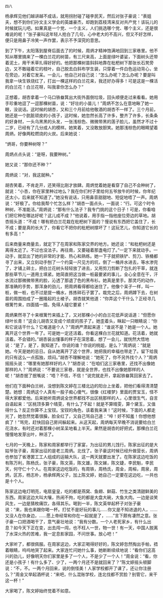     四八 

   杨承辉见他们越讲越不成话，就用拐肘碰了碰李民天，然后对张子豪说：“表姐夫，想不到你们孙文主义学会的英雄豪杰，却跑到荔枝湾来反对共产党！该玩儿的时候就玩儿吧。如果真是一个党、一个主义，人们挑选哪个党、哪个主义，还是很难说的呢！”张子豪叫这年轻人抢白了几句，心中老大的不高兴，但又不好怎样，便只是用鼻子冷笑一声作罢，表示不予深究的意思。

   到了下午，太阳落到屋脊后面去了的时候，周炳才精神饱满地回到三家巷里。他不知从哪里搞来了一棵白兰花的树苗，有三尺来高，上面是绿叶婆娑，下面树头还带着泥土，用干禾草扎得好好的。他把那棵树苗斜斜地靠在枇杷树下那张长石凳旁边，又不敢碰着它的枝叶，自己脱去白斜布学生装，只穿着一件白色运动背心，坐在旁边，对着它发呆。一会儿，他自己对自己说：“怎么办呢？怎么办呢？要是叫我拿一块生铁烧红了，打出一棵这样的白兰花来，我还好办得多！可是这是一棵活的白兰花！白兰花呀，叫我拿你怎么办？”

   正想着，胡杏拿着一个马口铁畚箕出大街外面倒垃圾，回头顺便走过来看看。她用手珍重地逗了一逗那棵树苗，说：“好壮的小苗儿！”周炳不怎么在意地瞅了她一眼，没说话。这时候的胡杏，又和三个月前给他敬酒的胡杏不一样了。三个月前，她还是一个肮脏顽皮的小孩子，这时候，她忽然长高了许多，整齐了许多，长条条的好身材，一头乌黑黑的头发，一张浅棕色、微微带黑的莲子脸儿，虽然才不过十二岁，已经有了几分成人的模样。她笑着，又没敢放胆笑。她那浅棕色的眼睛望着周炳，好像两粒燃烧的火炭。后来她说：

   “炳哥，你要种树呀？”

   周炳点点头说：“是呀，我要种树。”

   她又说：“那你还不种？”

   周炳说：“对，我这就种。”

   胡杏笑着，不肯走开，还笑得比刚才放肆。周炳觉着她是看穿了自己不会种树了，就说：“小杏，你在家里种过地么？我在你们村子里给何五爷放牛的时候，你年纪还太小，后来就不知道了。”她没有说话，只用鼻音甜甜地、短促地唔了一声。周炳说：“好极了。你给我帮个忙怎么样？”胡杏一面点头，一面说：“行。可这个时令种树，不准能活。”周炳说：“那有什么法子？我专门挑的这个日子！可是，你看咱们把它种在哪达好呢？这儿成不成？”他说着，用手指一指他座位旁边的草地。胡杏摇头道：“不成！哪有把白兰花栽在枇杷树下面的？慢说有东西把它盖住了，长不成；要是真的长大了，你看它不把你的枇杷树撑坏了！这玩艺儿，你知道它长的有多高！”

   后来商量来商量去，就定下了在周家和陈家交界的地方。她还说：“和枇杷树还是离得太近了。不过也没法子。再往南，又要碰着那盏电灯了。”一定下来就动手。一动手，就显出了她的非常的才能、热心和熟练。她一下子就把铁铲、剪刀、铁桶都寻了出来，又立刻动手刨了一个约莫一尺见方的坑，倒了一桶井水进去，等水渗完了，才铺上碎土，把白兰花树头轻轻放了进去，又用剪刀剪断了包扎的干草，就连那些草节儿一道用土填紧。她简直把这当做一桩最要紧的事儿，全心全意在干，汗水流过那微微带黑的脸，沁透了那退了色的黑布衫。她真是里手。那灵巧的动作，那准确的手势，那浑身的劲儿，把周炳看得都给迷住了。他像个呆子一样，叫一桩，做一桩，也不过是提一桶水，拣拣碎石子罢了。栽完之后，周炳蹲下去，在树苗的周围拍成了一圈隆起的土棱子。胡杏就笑他道：“你弄这个干什么？正经寻几根篱竹来，四面插一插，免得人碰它要紧！”

   周炳果然寻了十来根篱竹来插上了，又对那棵小小的白兰花低声说话道：“但愿你绿叶长青！”这会儿胡杏又变成个顽皮的孩子了。她歪着头，眯起一只眼睛说：“你和它说话干什么？它难道是个人？”周炳严肃起来道：“谁说不是？她是一个人。她离开这个世界一年了。可是她一定还活着。你看这棵白兰花就知道。花活着，她就活着。不会错的。”胡杏装出懂事的样子在深思着，想了一会儿，就恍然大悟地说：“是了，是了，我知道了。你说的谁？你说的桃姐，是么？”周炳说：“就是她。今天是她的忌日。自从她离开了这个世界，她把我的幸福也带走了。留下给我的只有这么一点孤独，烦闷。”胡杏不理解地说：“她死了，你不另外找个人？”周炳摇摇头说：“哪里有她那样好的人？”胡杏说：“在咱们这三家巷里，还找不出像她那样的人？”周炳说：“不要说三家巷，就是全世界，也找不出像她那样的人呢！”胡杏抿了抿嘴说：“唔？不信，不信！”说完就走开，拿起铁畚箕回家去了。

   他们在下面种白兰树，没想到陈文婷在三楼北边的阳台上坐着，把他们看得清清楚楚。她想：周炳这个人真有一股子痴心傻气，很像《红楼梦》里面的贾宝玉，怪不得大家都爱他。后来她听周炳说全世界都找不出区桃那样的人，心里很生气，自言自语起来：“区桃顶多算个晴雯，有什么了不起！就是不算晴雯，算个黛玉，又值得什么？反正你算不上宝钗。宝钗的角色，该着我来演！”这时候，下面的人都走光了，她忽然觉着很臊，脸全红了，又自己骂自己道：“啐！好不知羞！你想他想疯了！”骂完，赶快回自己房间躲起来。从这天起，周炳每天早晚不消说要给白兰花浇水，有时还对着那棵小树呆呆地看上半天。果然是胡杏的好把式，那棵白兰花慢慢地发芽出叶，种活了。

   七月的一天晚上，陈家和周家都举行了家宴，为出征的男儿饯行。陈家出征的是大姑爷张子豪，周家出征的是老三周炳。北伐了。张子豪这时候已经升做营长，周炳也参加了省港罢工工人组成的运输大队，这一两天就要出发了。在陈家这边吃饭的有陈万利，陈杨氏，张子豪，陈文英，陈文雄，陈文娣，陈文婕，李民魁，李民天，何守仁十个人。在周家这边吃饭的，有周铁，周杨氏，周金，周榕，周泉，周炳，区苏，杨志朴，杨承辉两父子，加上陈文婷，她自己一定要在这边吃，一共也是十个人。

   陈家这边电灯明亮，电扇皇皇，吃的都是燕窝、鱼翅、鲜菇、竹生之类清甜鲜美的东西。周家这边大叫大嚷，热闹不拘，吃的都是大盘大碗，大鱼大肉。一边是谈笑风生，一边是猜枚痛饮，各得其乐。喝到一半，陈文英举起杯子对张子豪说：“来，我也来跟你喝一杯。打仗不是好玩的事儿……你又是不知进退的人，……又没人在你身边，……愿上帝经常和你在一起就是了，……”言下颇有凄然之意。张子豪一口把酒喝干了，意气豪壮地说：“我有分数。一个人老死家乡，有什么出息？如今天下正在变，出去闯一闯，也不枉人一世，物一世！有一天，中国人脱离了水深火热的苦难，我一定息影家园，不问世事。放心吧！”

   大家听了，都很佩服。在周家这边，大家正喝得好好的，陈文婷忽然掏出手帕，捂着眼睛，呜呜地哭了起来。大家连忙问她什么事，她断断续续地说：“看你们这高兴的劲儿，好像明天你们家里是多了一个人，不是少了一个人！”周金说：“看，你还是小孩子！有什么多了、少了，一两个月还不是就回来了？”陈文婷摇头顿脚说：“不，不。一两个月回来，说的倒怪美！人家学校都开了课了，还让你注册么？”周金又举起酒杯说：“来吧，什么混账学校，连北伐都不赏脸？别管它，来干这一杯！”

   大家喝了，陈文婷始终觉着不如意。

